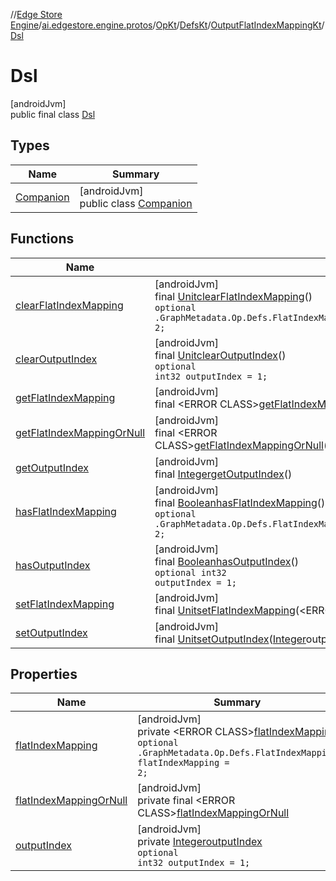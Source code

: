 //[Edge Store Engine](../../../../../../index.md)/[ai.edgestore.engine.protos](../../../../index.md)/[OpKt](../../../index.md)/[DefsKt](../../index.md)/[OutputFlatIndexMappingKt](../index.md)/[Dsl](index.md)

# Dsl

[androidJvm]\
public final class [Dsl](index.md)

## Types

| Name | Summary |
|---|---|
| [Companion](-companion/index.md) | [androidJvm]<br>public class [Companion](-companion/index.md) |

## Functions

| Name | Summary |
|---|---|
| [clearFlatIndexMapping](clear-flat-index-mapping.md) | [androidJvm]<br>final [Unit](https://kotlinlang.org/api/latest/jvm/stdlib/kotlin/-unit/index.html)[clearFlatIndexMapping](clear-flat-index-mapping.md)()<br><code>optional .GraphMetadata.Op.Defs.FlatIndexMapping flatIndexMapping = 2;</code> |
| [clearOutputIndex](clear-output-index.md) | [androidJvm]<br>final [Unit](https://kotlinlang.org/api/latest/jvm/stdlib/kotlin/-unit/index.html)[clearOutputIndex](clear-output-index.md)()<br><code>optional int32 outputIndex = 1;</code> |
| [getFlatIndexMapping](get-flat-index-mapping.md) | [androidJvm]<br>final &lt;ERROR CLASS&gt;[getFlatIndexMapping](get-flat-index-mapping.md)() |
| [getFlatIndexMappingOrNull](get-flat-index-mapping-or-null.md) | [androidJvm]<br>final &lt;ERROR CLASS&gt;[getFlatIndexMappingOrNull](get-flat-index-mapping-or-null.md)([OpKt.DefsKt.OutputFlatIndexMappingKt.Dsl](index.md)$self) |
| [getOutputIndex](get-output-index.md) | [androidJvm]<br>final [Integer](https://developer.android.com/reference/kotlin/java/lang/Integer.html)[getOutputIndex](get-output-index.md)() |
| [hasFlatIndexMapping](has-flat-index-mapping.md) | [androidJvm]<br>final [Boolean](https://developer.android.com/reference/kotlin/java/lang/Boolean.html)[hasFlatIndexMapping](has-flat-index-mapping.md)()<br><code>optional .GraphMetadata.Op.Defs.FlatIndexMapping flatIndexMapping = 2;</code> |
| [hasOutputIndex](has-output-index.md) | [androidJvm]<br>final [Boolean](https://developer.android.com/reference/kotlin/java/lang/Boolean.html)[hasOutputIndex](has-output-index.md)()<br><code>optional int32 outputIndex = 1;</code> |
| [setFlatIndexMapping](set-flat-index-mapping.md) | [androidJvm]<br>final [Unit](https://kotlinlang.org/api/latest/jvm/stdlib/kotlin/-unit/index.html)[setFlatIndexMapping](set-flat-index-mapping.md)(&lt;ERROR CLASS&gt;flatIndexMapping) |
| [setOutputIndex](set-output-index.md) | [androidJvm]<br>final [Unit](https://kotlinlang.org/api/latest/jvm/stdlib/kotlin/-unit/index.html)[setOutputIndex](set-output-index.md)([Integer](https://developer.android.com/reference/kotlin/java/lang/Integer.html)outputIndex) |

## Properties

| Name | Summary |
|---|---|
| [flatIndexMapping](index.md#-288356542%2FProperties%2F-89531115) | [androidJvm]<br>private &lt;ERROR CLASS&gt;[flatIndexMapping](index.md#-288356542%2FProperties%2F-89531115)<br><code>optional .GraphMetadata.Op.Defs.FlatIndexMapping flatIndexMapping = 2;</code> |
| [flatIndexMappingOrNull](index.md#-860090516%2FProperties%2F-89531115) | [androidJvm]<br>private final &lt;ERROR CLASS&gt;[flatIndexMappingOrNull](index.md#-860090516%2FProperties%2F-89531115) |
| [outputIndex](index.md#-962214734%2FProperties%2F-89531115) | [androidJvm]<br>private [Integer](https://developer.android.com/reference/kotlin/java/lang/Integer.html)[outputIndex](index.md#-962214734%2FProperties%2F-89531115)<br><code>optional int32 outputIndex = 1;</code> |

